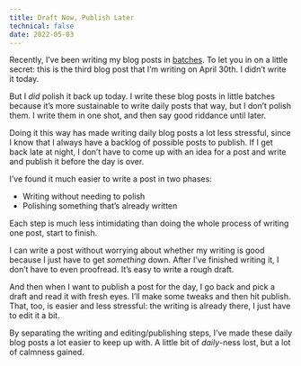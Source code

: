 ```yaml
---
title: Draft Now, Publish Later
technical: false
date: 2022-05-03
---
```


Recently, I’ve been writing my blog posts in [batches](/posts/batching). To let you in on a little secret: this is the third blog post that I’m writing on April 30th. I didn’t write it today. 

But I _did_ polish it back up today. I write these blog posts in little batches because it’s more sustainable to write daily posts that way, but I don’t polish them. I write them in one shot, and then say good riddance until later. 

Doing it this way has made writing daily blog posts a lot less stressful, since I know that I always have a backlog of possible posts to publish. If I get back late at night, I don’t have to come up with an idea for a post and write and publish it before the day is over. 

I’ve found it much easier to write a post in two phases: 

- Writing without needing to polish
- Polishing something that’s already written

Each step is much less intimidating than doing the whole process of writing one post, start to finish. 

I can write a post without worrying about whether my writing is good because I just have to get _something_ down. After I’ve finished writing it, I don’t have to even proofread. It’s easy to write a rough draft. 

And then when I want to publish a post for the day, I go back and pick a draft and read it with fresh eyes. I’ll make some tweaks and then hit publish. That, too, is easier and less stressful: the writing is already there, I just have to edit it a bit. 

By separating the writing and editing/publishing steps, I’ve made these daily blog posts a lot easier to keep up with. A little bit of _daily_-ness lost, but a lot of calmness gained. 